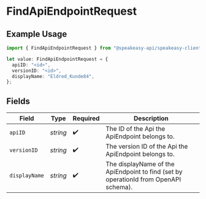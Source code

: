 # FindApiEndpointRequest

## Example Usage

```typescript
import { FindApiEndpointRequest } from "@speakeasy-api/speakeasy-client-sdk-typescript/sdk/models/operations";

let value: FindApiEndpointRequest = {
  apiID: "<id>",
  versionID: "<id>",
  displayName: "Eldred_Kunde84",
};
```

## Fields

| Field                                                                                | Type                                                                                 | Required                                                                             | Description                                                                          |
| ------------------------------------------------------------------------------------ | ------------------------------------------------------------------------------------ | ------------------------------------------------------------------------------------ | ------------------------------------------------------------------------------------ |
| `apiID`                                                                              | *string*                                                                             | :heavy_check_mark:                                                                   | The ID of the Api the ApiEndpoint belongs to.                                        |
| `versionID`                                                                          | *string*                                                                             | :heavy_check_mark:                                                                   | The version ID of the Api the ApiEndpoint belongs to.                                |
| `displayName`                                                                        | *string*                                                                             | :heavy_check_mark:                                                                   | The displayName of the ApiEndpoint to find (set by operationId from OpenAPI schema). |